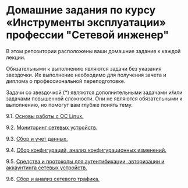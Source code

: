 #  Домашние задания по курсу «Инструменты эксплуатации» профессии "Сетевой инженер"

В этом репозитории расположены ваши домашние задания к каждой лекции. 

Обязательными к выполнению являются задачи без указания звездочки. Их выполнение необходимо для получения зачета и диплома о профессиональной переподготовке.

Задачи со звездочкой (*) являются дополнительными задачами и/или задачами повышенной сложности. Они не являются обязательными к выполнению, но помогут вам глубже понять тему.


9.1. [Основы работы с ОС Linux. ](https://github.com/netology-code/optnt-homeworks/blob/main/9.1/9-01.md)

9.2. [Мониторинг сетевых устройств. ](https://github.com/netology-code/optnt-homeworks/blob/main/9-02.md)

9.3. [Сбор и учет данных.](https://github.com/netology-code/optnt-homeworks/blob/main/9-03.md)

9.4. [Сбор конфигураций, анализ конфигурационных изменений.](https://github.com/netology-code/optnt-homeworks/blob/main/9-04.md)

9.5. [Средства и протоколы для аутентификации, авторизации и аккаунтинга сетевых устройств.](https://github.com/netology-code/optnt-homeworks/blob/main/9.5/9-05.md)

9.6. [Сбор и анализ сетевого трафика.](https://github.com/netology-code/optnt-homeworks/blob/main/9.6/9-06.md)
